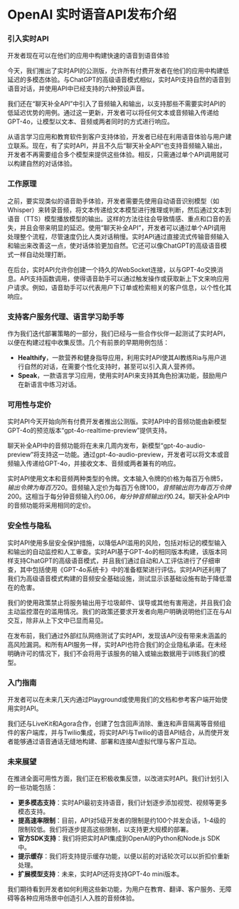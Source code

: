 # OpenAI 实时语音API发布介绍

### 引入实时API
开发者现在可以在他们的应用中构建快速的语音到语音体验

今天，我们推出了实时API的公测版，允许所有付费开发者在他们的应用中构建低延迟的多模态体验。与ChatGPT的高级语音模式相似，实时API支持自然的语音到语音对话，并使用API中已经支持的六种预设声音。

我们还在“聊天补全API”中引入了音频输入和输出，以支持那些不需要实时API的低延迟优势的用例。通过这一更新，开发者可以将任何文本或音频输入传递给GPT-4o，让模型以文本、音频或两者同时的方式进行响应。

从语言学习应用和教育软件到客户支持体验，开发者已经在利用语音体验与用户建立联系。现在，有了实时API，并且不久后“聊天补全API”也支持音频输入输出，开发者不再需要组合多个模型来提供这些体验。相反，只需通过单个API调用就可以构建自然的对话体验。

### 工作原理
之前，要实现类似的语音助手体验，开发者需要先使用自动语音识别模型（如Whisper）来转录音频，将文本传递给文本模型进行推理或判断，然后通过文本到语音（TTS）模型播放模型的输出。这样的方法往往会导致情感、重点和口音的丢失，并且会带来明显的延迟。使用“聊天补全API”，开发者可以通过单个API调用处理整个流程，尽管速度仍比人类对话稍慢。实时API通过直接流式传输音频输入和输出来改善这一点，使对话体验更加自然。它还可以像ChatGPT的高级语音模式一样自动处理打断。

在后台，实时API允许你创建一个持久的WebSocket连接，以与GPT-4o交换消息。API支持函数调用，使得语音助手可以通过触发操作或获取新上下文来响应用户请求。例如，语音助手可以代表用户下订单或检索相关的客户信息，以个性化其响应。

### 支持客户服务代理、语言学习助手等
作为我们迭代部署策略的一部分，我们已经与一些合作伙伴一起测试了实时API，以便在构建过程中收集反馈。几个有前景的早期用例包括：

- **Healthify**，一款营养和健身指导应用，利用实时API使其AI教练Ria与用户进行自然的对话，在需要个性化支持时，甚至可以引入真人营养师。
- **Speak**，一款语言学习应用，使用实时API来支持其角色扮演功能，鼓励用户在新语言中练习对话。

### 可用性与定价
实时API今天开始向所有付费开发者推出公测版。实时API中的音频功能由新模型GPT-4o的预览版本“gpt-4o-realtime-preview”提供支持。

聊天补全API中的音频功能将在未来几周内发布，新模型“gpt-4o-audio-preview”将支持这一功能。通过gpt-4o-audio-preview，开发者可以将文本或音频输入传递给GPT-4o，并接收文本、音频或两者兼有的响应。

实时API使用文本和音频两种类型的令牌。文本输入令牌的价格为每百万令牌$5，输出令牌为每百万$20。音频输入定价为每百万令牌$100，音频输出则为每百万令牌$200。这相当于每分钟音频输入约$0.06，每分钟音频输出约$0.24。聊天补全API中的音频功能将采用相同的定价。

### 安全性与隐私
实时API使用多层安全保护措施，以降低API滥用的风险，包括对标记的模型输入和输出的自动监控和人工审查。实时API基于GPT-4o的相同版本构建，该版本同样支持ChatGPT的高级语音模式，并且我们通过自动和人工评估进行了仔细审查，其中包括使用《GPT-4o系统卡》中的准备框架进行评估。实时API还利用了我们为高级语音模式构建的音频安全基础设施，测试显示该基础设施有助于降低潜在的危害。

我们的使用政策禁止将服务输出用于垃圾邮件、误导或其他有害用途，并且我们会主动监控潜在的滥用情况。我们的政策还要求开发者向用户明确说明他们正在与AI交互，除非从上下文中已显而易见。

在发布前，我们通过外部红队网络测试了实时API，发现该API没有带来未涵盖的高风险漏洞。和所有API服务一样，实时API也符合我们的企业隐私承诺。在未经明确许可的情况下，我们不会将用于该服务的输入或输出数据用于训练我们的模型。

### 入门指南
开发者可以在未来几天内通过Playground或使用我们的文档和参考客户端开始使用实时API。

我们还与LiveKit和Agora合作，创建了包含回声消除、重连和声音隔离等音频组件的客户端库，并与Twilio集成，将实时API与Twilio的语音API结合，从而使开发者能够通过语音通话无缝地构建、部署和连接AI虚拟代理与客户互动。

### 未来展望
在推进全面可用性方面，我们正在积极收集反馈，以改进实时API。我们计划引入的一些功能包括：

- **更多模态支持**：实时API最初支持语音，我们计划逐步添加视觉、视频等更多模态支持。
- **提高速率限制**：目前，API对5级开发者的限制是约100个并发会话，1-4级的限制较低。我们将逐步提高这些限制，以支持更大规模的部署。
- **官方SDK支持**：我们将把实时API集成到OpenAI的Python和Node.js SDK中。
- **提示缓存**：我们将支持提示缓存功能，以便以前的对话轮次可以以折扣价重新处理。
- **扩展模型支持**：未来，实时API还将支持GPT-4o mini版本。

我们期待看到开发者如何利用这些新功能，为用户在教育、翻译、客户服务、无障碍等各种应用场景中创造引人入胜的音频体验。

